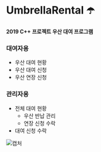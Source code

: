 # UmbrellaRental :open_umbrella:
**2019 C++ 프로젝트 우산 대여 프로그램**
### 대여자용
- 우산 대여 현황
- 우산 대여 신청
- 우산 연장 신청
### 관리자용
- 전체 대여 현황
  * 우산 반납 관리
  * 연장 신청 수락
- 대여 신청 수락

![캡처](https://user-images.githubusercontent.com/48716360/71087799-69d24400-21e0-11ea-8408-65a8e675cc17.PNG)

